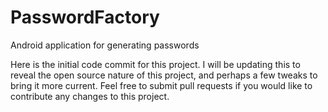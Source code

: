 # PasswordFactory
Android application for generating passwords

Here is the initial code commit for this project. I will be updating this to reveal the open source nature of this project, and perhaps a few tweaks to bring it more current. Feel free to submit pull requests if you would like to contribute any changes to this project.